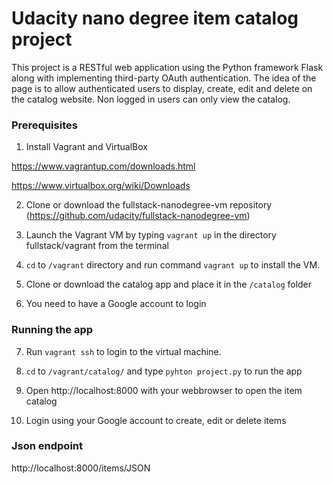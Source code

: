 # Udacity nano degree item catalog project

This project is a RESTful web application using the Python framework Flask along with implementing third-party OAuth authentication.
The idea of the page is to allow authenticated users to display, create, edit and delete on the catalog website.
Non logged in users can only view the catalog.

### Prerequisites
1. Install Vagrant and VirtualBox


https://www.vagrantup.com/downloads.html


https://www.virtualbox.org/wiki/Downloads

2. Clone or download the fullstack-nanodegree-vm repository (https://github.com/udacity/fullstack-nanodegree-vm)

3. Launch the Vagrant VM by typing `vagrant up` in the directory fullstack/vagrant from the terminal

4. `cd` to `/vagrant` directory and run command `vagrant up` to install the VM.

5. Clone or download the catalog app and place it in the `/catalog` folder

6. You need to have a Google account to login

### Running the app

7. Run `vagrant ssh` to login to the virtual machine.

8. `cd` to `/vagrant/catalog/` and type `pyhton project.py` to run the app

9. Open http://localhost:8000 with your webbrowser to open the item catalog

10. Login using your Google account to create, edit or delete items

### Json endpoint

http://localhost:8000/items/JSON
